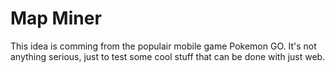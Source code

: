 Map Miner
========================

This idea is comming from the populair mobile game Pokemon GO. It's not anything serious, just to test some cool stuff that can be done with just web.